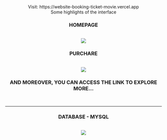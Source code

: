 <div style="text-align: center">
  Visit: https://website-booking-ticket-movie.vercel.app
  <br />
  Some highlights of the interface
  <br />
  <h3 align="center">
    HOMEPAGE
  </h3>
  <br />
  <img src="https://github.com/toniiplaycode/Website-Booking-Ticket-Movie/assets/109264891/5786512e-0e23-4b57-8e5c-1f2a53a0410f" />
  <br />
  <h3 align="center">
    PURCHARE
  </h3>
  <br />
  <img src="https://github.com/toniiplaycode/Website-Booking-Ticket-Movie/assets/109264891/3982639e-936a-41f6-8fb3-bec00e63d0f5" />
  <br />
  <h3 align="center">
    AND MOREOVER, YOU CAN ACCESS THE LINK TO EXPLORE MORE...
  </h3>
  <br />
  <hr>
  <h3 align="center">
    DATABASE - MYSQL
  </h3>
  <br />
  <img src="https://github.com/toniiplaycode/Website-Booking-Ticket-Movie/assets/109264891/50dad5aa-141b-4baa-9a5f-09492b6d5a33" />
  <br />
</div>
